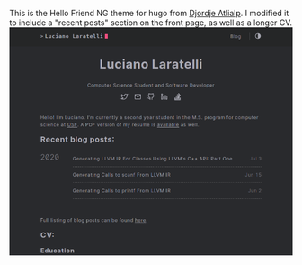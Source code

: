 This is the Hello Friend NG theme for hugo from [Djordje Atlialp](https://github.com/rhazdon). I modified it to include a "recent posts" section on the front page, as well as a longer CV.
![screenshot of theme with my modifications](https://raw.githubusercontent.com/LucianoLaratelli/hugo-theme-hello-friend-ng/master/themeScreenshot.png)

